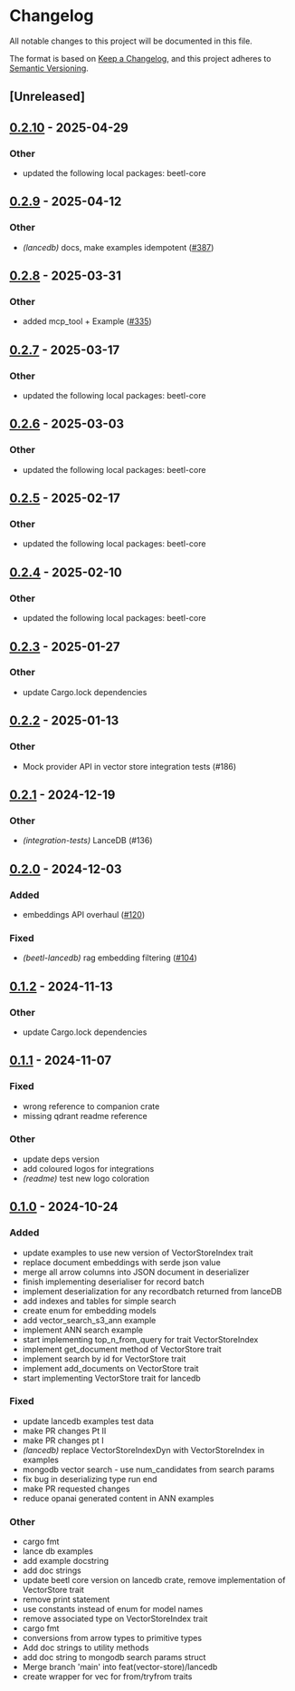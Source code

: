 # Changelog

All notable changes to this project will be documented in this file.

The format is based on [Keep a Changelog](https://keepachangelog.com/en/1.0.0/),
and this project adheres to [Semantic Versioning](https://semver.org/spec/v2.0.0.html).

## [Unreleased]

## [0.2.10](https://github.com/thelegendkaan/beetl/compare/beetl-lancedb-v0.2.9...beetl-lancedb-v0.2.10) - 2025-04-29

### Other

- updated the following local packages: beetl-core

## [0.2.9](https://github.com/thelegendkaan/beetl/compare/beetl-lancedb-v0.2.8...beetl-lancedb-v0.2.9) - 2025-04-12

### Other

- *(lancedb)* docs, make examples idempotent ([#387](https://github.com/thelegendkaan/beetl/pull/387))

## [0.2.8](https://github.com/thelegendkaan/beetl/compare/beetl-lancedb-v0.2.7...beetl-lancedb-v0.2.8) - 2025-03-31

### Other

- added mcp_tool + Example ([#335](https://github.com/thelegendkaan/beetl/pull/335))

## [0.2.7](https://github.com/thelegendkaan/beetl/compare/beetl-lancedb-v0.2.6...beetl-lancedb-v0.2.7) - 2025-03-17

### Other

- updated the following local packages: beetl-core

## [0.2.6](https://github.com/thelegendkaan/beetl/compare/beetl-lancedb-v0.2.5...beetl-lancedb-v0.2.6) - 2025-03-03

### Other

- updated the following local packages: beetl-core

## [0.2.5](https://github.com/thelegendkaan/beetl/compare/beetl-lancedb-v0.2.4...beetl-lancedb-v0.2.5) - 2025-02-17

### Other

- updated the following local packages: beetl-core

## [0.2.4](https://github.com/thelegendkaan/beetl/compare/beetl-lancedb-v0.2.3...beetl-lancedb-v0.2.4) - 2025-02-10

### Other

- updated the following local packages: beetl-core

## [0.2.3](https://github.com/thelegendkaan/beetl/compare/beetl-lancedb-v0.2.2...beetl-lancedb-v0.2.3) - 2025-01-27

### Other

- update Cargo.lock dependencies

## [0.2.2](https://github.com/thelegendkaan/beetl/compare/beetl-lancedb-v0.2.1...beetl-lancedb-v0.2.2) - 2025-01-13

### Other

- Mock provider API in vector store integration tests (#186)

## [0.2.1](https://github.com/thelegendkaan/beetl/compare/beetl-lancedb-v0.2.0...beetl-lancedb-v0.2.1) - 2024-12-19

### Other

- *(integration-tests)* LanceDB (#136)

## [0.2.0](https://github.com/thelegendkaan/beetl/compare/beetl-lancedb-v0.1.2...beetl-lancedb-v0.2.0) - 2024-12-03

### Added

- embeddings API overhaul ([#120](https://github.com/thelegendkaan/beetl/pull/120))

### Fixed

- *(beetl-lancedb)* rag embedding filtering ([#104](https://github.com/thelegendkaan/beetl/pull/104))

## [0.1.2](https://github.com/thelegendkaan/beetl/compare/beetl-lancedb-v0.1.1...beetl-lancedb-v0.1.2) - 2024-11-13

### Other

- update Cargo.lock dependencies

## [0.1.1](https://github.com/thelegendkaan/beetl/compare/beetl-lancedb-v0.1.0...beetl-lancedb-v0.1.1) - 2024-11-07

### Fixed

- wrong reference to companion crate
- missing qdrant readme reference

### Other

- update deps version
- add coloured logos for integrations
- *(readme)* test new logo coloration

## [0.1.0](https://github.com/thelegendkaan/beetl/releases/tag/beetl-lancedb-v0.1.0) - 2024-10-24

### Added

- update examples to use new version of VectorStoreIndex trait
- replace document embeddings with serde json value
- merge all arrow columns into JSON document in deserializer
- finish implementing deserialiser for record batch
- implement deserialization for any recordbatch returned from lanceDB
- add indexes and tables for simple search
- create enum for embedding models
- add vector_search_s3_ann example
- implement ANN search example
- start implementing top_n_from_query for trait VectorStoreIndex
- implement get_document method of VectorStore trait
- implement search by id for VectorStore trait
- implement add_documents on VectorStore trait
- start implementing VectorStore trait for lancedb

### Fixed

- update lancedb examples test data
- make PR changes Pt II
- make PR changes pt I
- *(lancedb)* replace VectorStoreIndexDyn with VectorStoreIndex in examples
- mongodb vector search - use num_candidates from search params
- fix bug in deserializing type run end
- make PR requested changes
- reduce opanai generated content in ANN examples

### Other

- cargo fmt
- lance db examples
- add example docstring
- add doc strings
- update beetl core version on lancedb crate, remove implementation of VectorStore trait
- remove print statement
- use constants instead of enum for model names
- remove associated type on VectorStoreIndex trait
- cargo fmt
- conversions from arrow types to primitive types
- Add doc strings to utility methods
- add doc string to mongodb search params struct
- Merge branch 'main' into feat(vector-store)/lancedb
- create wrapper for vec<DocumentEmbeddings> for from/tryfrom traits
